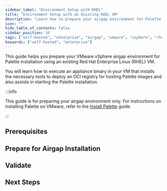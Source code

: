 ```yaml
---
sidebar_label: "Environment Setup with RHEL"
title: "Environment Setup with an Existing RHEL VM"
description: "Learn how to prepare your airgap environment for Palette installation using an existing RHEL VM"
icon: ""
hide_table_of_contents: false
sidebar_position: 30
tags: ["self-hosted", "enterprise", "airgap", "vmware", "vsphere", "rhel"]
keywords: ["self-hosted", "enterprise"]
---
```


This guide helps you prepare your VMware vSphere airgap environment for Palette installation using an existing Red Hat
Enterprise Linux (RHEL) VM.

You will learn how to execute an appliance binary in your VM that installs the necessary tools to deploy an OCI registry
for hosting Palette images and also assists in starting the Palette installation.

:::info

This guide is for preparing your airgap environment only. For instructions on installing Palette on VMware, refer to the
[Install Palette](../install.md) guide.

:::

## Prerequisites

<PartialsComponent category="self-hosted" name="setup-prereqs" edition="Palette" />

## Prepare for Airgap Installation

<PartialsComponent category="self-hosted" name="setup-steps" edition="Palette" />

## Validate

<PartialsComponent category="self-hosted" name="setup-validate" edition="Palette" />

## Next Steps

<PartialsComponent category="self-hosted" name="setup-next-steps" edition="Palette" />
